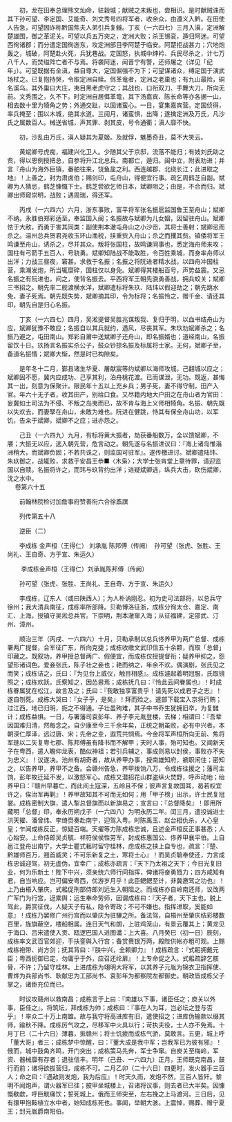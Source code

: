 <!-- { "loadSidebar": true } -->
　　初，龙在田奉总理熊文灿命，驻榖城；献贼之未叛也，尝相识。是时献贼诛而其下孙可望、李定国、艾能奇、刘文秀号四将军者，收余众，由遵义入黔。在田使人告急，可望因诈称黔国焦夫人弟引兵复雠。丁亥（一六四七）三月入滇，定洲解楚雄围，御之革泥关。可望以兵五万突之，定洲大败；杀王锡衮，遁归阿迷。可望西徇诸郡；而分遣定国徇迤东，攻定洲部目李阿楚于临安。阿楚拒战甚力；穴地炮轰之，城破，阿楚赴火死，兵犹巷战。定国怒，执城中绅衿、兵民尽杀之，计七万八千人，而焚缢阵亡者不与焉。将袭阿迷，闻晋宁有警，还师屠之（详见「纪年」）。可望既据有全滇，益自尊大，定国倔强不为下；可望谋诸众，缚定国于演武场杖之。已复抱持哭，令取定洲自赎。佴革竜者，定洲之老巢也；有九山最险，硐名溪乌。其外巢曰大庄，夷目黑老虎守之；其战也，口衔双刀、手舞大刀，所向无前。文秀围之，久不下。时定洲自居佴革竜，其下汤嘉宾、陈长命等亦各据一山，相去数十里为犄角之势；外通交趾，以固诸蛮心。一日，宴集嘉宾营。定国侦得，率兵掩至；围以木城，绝其水道。三阅月，诸蛮惧，出降；遂擒定洲及万氏，凡沙氏之属数百人。械送省城，声其罪、剥其皮，号令通衢；滇人靡不快。

　　初，沙乱由万氏，滇人疑其为夏姬。及就俘，魋墨奇丑，莫不大笑云。

　　黄斌卿号虎痴，福建兴化卫人。少随其父于京邸，流落不能归；有妓刘氏助之赀，得以恩例授把总，自参将升江北总兵。南都亡，遁归。闽中立，附表劝进；并言『舟山为海外巨镇，番舶往来，饶鱼盐之利。西连越郡、北绕长江；此进取之地』！上善之，封为肃卤伯；赐剑印，屯舟山，得便宜行事。疏乞周鹤芝自副。斌卿为人猜忌，鹤芝慷慨下士。鹤芝尝欲乞师日本，斌卿阻之；由是，不合而归。斌卿出师窥崇明，战败；遇周瑞，得还军。

　　丙戌（一六四六）六月，浙东事败，富平将军张名振扈监国鲁王至舟山；斌卿不纳。永胜伯郑彩适至，奉监国入闽；名振故与斌卿为儿女姻，因留驻舟山。斌卿怯于大敌，而勇于害其同类：副使荆本澈屯舟山之小沙岙，其将士善射；斌卿忌而杀之。温州总兵贺君尧收玉环山渔税，挟重赀入舟山；杀之而攫其赀。镇倭将军王鸣谦至舟山，诱杀之，尽并其众。叛将张国柱，故鸣谦同事也，悉定海舟师来攻；国柱有弓箭手五百人，号骁勇。斌卿知陆战不能取胜，令百姓乘城，而身率舟师以出洋；力战三昼夜，窘甚。求救于名振；名振之将阮进者精水战，以四舟冲国柱营，乘潮发炮，所当辄糜碎，国柱仅以身免。斌卿得其楼船百号，声势益震。又忌名振之有阮进也，间之，使背名振去。平西将军王朝先骁勇善战，拥兵蛟关；斌卿三书招之。朝先率二舰渡横水洋，斌卿遣标将朱玖、陆玮以假迎劫之；朝先跳水免，妻子死焉。朝先既失势，斌卿摘其印，令为标将；名振怜之，赠千金、请还其印，朝先自是归心名振。

　　丁亥（一六四七）四月，吴淞提督吴胜兆谋叛我、复归于明，以血书结舟山为应，斌卿犹豫不敢应；名振自以其兵就约，遇风，尽丧其军。朱玖劝斌卿杀之；名振乃避之，屯田南山。郑彩自莆中送斌卿子还舟山，即名振婿也；道经南山，名振留饮十日。玖扬言名振实杀公子，鼓众钞掠名振及标属将士家。无何，斌卿子至，备道名振情；斌卿大惭，然是时已构隙矣。

　　是年冬十二月，鄞县诸生华夏、屠献宸等约斌卿以海师攻城，己翻城以应之；斌卿固不愿，冀内应成功、己享其利，泊舟桃花渡。已而谋泄，无功。既返，甚悔其一出，刻意为保聚计。限民年十五以上充乡兵；男子死，妻不得守制，田产入官。年六十无子者，收其田产，别给口食。又尽籍内地大户田之在舟山者为官田：妄冀如土司法为不侵、不叛之岛夷而已，故不肯与海上义师相犄角。名振、朝先既以失欢去，而妻孥在舟山，未敢为难也。阮进在健跳，恃其有保全舟山功，以军饥，告籴于斌卿，斌卿不之应；进亦怨之。

　　己丑（一六四九）九月，有标将黄大振者，劫获番船数万，全以馈斌卿，不餍；大振无以应，逃入朝先营，危言动之。朝先遂与名振进议曰：『海上诸岛惟滃洲稍大，而斌卿负固；不若共诛之，则监国可驻军』。遂传檄进讨。斌卿遣陆玮、朱玖御之，战辄败，求救于安昌王恭■〈木枭〉；大学士张肯堂上章待罪，请迎监国以自赎。名振将许之，而玮与玖背约出洋；进疑斌卿逃，纵兵大击，砍伤斌卿，沈之水中。  
　 
卷第六十五

　　前翰林院检讨加詹事府赞善衔六合徐鼒譔

　　列传第五十八

　　逆臣（二）

　　李成栋 金声桓（王得仁） 刘承胤 陈邦傅（传阙）　孙可望（张虎、张胜、王尚礼、王自奇、方于宣、朱运久）

　　 李成栋金声桓（王得仁）刘承胤陈邦傅（传阙）

　　孙可望（张虎、张胜、王尚礼、王自奇、方于宣、朱运久）

　　李成栋，辽东人（或曰陕西人）；为人朴讷刚忍。初为史可法部将，以总兵守徐州；我大清兵南征，成栋率所部降。贝勒博洛征浙，成栋分徇太仓、嘉定、南汇、上海，授镇守吴淞总兵官。下崇明，荆本澈窜入海；从征福建，定邵武、汀州、漳州。

　　顺治三年（丙戌、一六四六）十月，贝勒承制以总兵佟养甲为两广总督、成栋署两广提督，合军征广东，所向克捷；成栋收缴文武印信五十余颗，而取「总督」印藏之。既叙功，养甲授总督两广、假便宜，而成栋仅授提督衔；疑养甲抑之，怨望形诸词色。爱妾张氏，陈子壮之妾也；艳而纳之，年余不欢。偶演剧，张氏见之而笑；成栋诘之，氏曰：『为见台上威仪，触目相感』。成栋遽起着明冠服，氏取镜照之；成栋欢跃。氏察知之，因怂惥焉；成栋抚几曰：『怜此云间眷属也』！时成栋眷属犹在松江，故言及之；氏曰：『我敢独享富贵乎！请先死以成君子之志』！遂自刎死。成栋大哭曰：『女子乎，是矣』！拜而殓之。遣部下载宝入京将行贿；过江西，地已归明，扼之不得通。子壮虽殉难，其子中书乔生犹拥旧卒，为复雠计；成栋益惧。一日，与署藩司袁彭年、养子李元胤登楼，去梯；相谓曰：『吾辈因国难归清，然每念之。自少康至今三千余年矣，正统之朝虽败，必有中兴者。本朝深仁厚泽，远过唐、宋；先帝之变，遐荒共悯焉。今金将军声桓所向无前、焦将军琏以二矢复粤七郡、陈邦傅虽有降书而不解甲；天时人事，殆可知也。又闻新天子在粤西，遣人瞻仰龙表，酷似神祖；若引兵辅之，事成则易以封侯，事败亦不失为忠义』！议遂决。池州有胡奇者，故从养甲办事，授南雄知府，褫职闲住；密知之，以告养甲，养甲不之备。会赣州告急，养甲拨饷八万，令成栋往援之；藩司主饷，彭年故迁延不发，以激怒军心。成栋又潜招花山群盗纵火焚野，呼声动地；绐养甲曰：『赣州早暮亡，而此间土寇深，五岭且不保；彼声言复故国耳，曷若权宜许之，俟治军再剿』！养甲故知其不可而无如何；用「甲子榜」出示，许士民复冠裳。成栋密制大旗，遣人掣总督旗而以新旗易之；宣言曰：『总督降矣』！即用所藏明「总督」印，奉永历朔戊子（一六四八）为明永历二年。闰三月，遣投诚进士洪天擢、潘曾纬、李绮赍奏赴南宁，迎驾入粤。时陈禹玉、赵台相仇杀，人心皇皇；乍闻成栋反正，惊疑百端。天擢等力陈成栋忠诚，且述金声桓反正事甚悉；人心始安。上命侍郎吴贞毓、祥符侯侯性劳军，封成栋惠国公、佟养甲襄平伯。上自邕江登舟出南宁，大学士瞿式耜时留守桂林，虑成栋之挟上自专也，疏言：『楚、黔雄师百万，翘首威灵；不可乐新复之土，寒将士心』！而吴贞毓奉使还，力言成栋忠诚迎驾，初无虚伪，宜幸广；成栋亦疏言：『天下乃太祖之天下；今日光复旧业，何为乐新土！陛下中兴，须亲统六师行间指挥，俾诸将奋勇戮力；四方咸知有君，自当响应。岂可偏安粤西，优游岁月乎！此臣鳃鳃至计，非冀邀驾之功也』！上乃由梧入肇庆，式耜促刑部侍郎刘远生入朝阻之。而成栋亦自岭南还师，议改两广军门为行宫，迓乘舆；远生奉命劳师，因谓成栋曰：『天子者，天下主也。脱上驾此，爵赏征伐，人疑天子有私，隐令寄政；不可不嫌也。指挥进取，奚能如意』！成栋乃罢修广州行宫而以肇庆为驻驆之所。备法驾，自梧州至肇庆结彩楼数百里，旌旗蔽空，楼船相属。连日天气和朗，上驻鸡笼山，有景云覆其上；黄龙见于海口、吕宋遣使入贡、瓯逻巴国人进图谶：上大喜。八月癸巳（初一日）辰刻，成栋率文武百官郊迎，手扶銮舆入行宫；备赏赉银万两，殿陛供帐亦粗可观。上赐成栋袍带、尚方剑；抚其背曰：『朕中兴，全赖卿力』！成栋疏言：『式耜拥戴元臣；粤西扼御已定，勿庸乎于外，应召还纶扉』！上专命促之入。式耜疏辞乞骸骨，不许；乃留守桂林。上进成栋为翊明大将军，以其养子元胤为锦衣卫指挥使、曹烨为兵部尚书、耿献忠为工部尚书、袁彭年为都察院左都御史。朝政皆成栋父子掌之，诸臣充位而已。

　　时议攻赣州以救南昌；成栋言于上曰：『南雄以下事，诸臣任之；庾关以外事，臣任之』。将筑坛，拜成栋为帅；成栋曰：『事在人为耳，岂必坛之登与否乎』！率众二十万上南雄。故与我守将高进库有旧，遣使招之；进库伪输款以缀其师，踰秋不降。成栋厉气攻之，尽移军中火具以行；苛执夫役，士人亦不免焉。十月丁巳（二十六日）薄暮，抵赣州；将士饥疲而成栋气骄，莫敢言。五更，城上呼「董大哥」者三；成栋梦中惊醒，曰：『董大成是我中军；岂我军已为彼有邪』！俄而，城中鼓角齐鸣，开门突出；成栋策马先奔，军士争窜。自庾关至梅岭，军资、器械靡有存者；退驻信丰。明年（己丑、一六四九）正月，王师既克南昌，鼓行而前；诸将欲拔营归，成栋不可。二月乙卯（二十六日）四更时，发火器手三百人；命之曰：『遇敌则发炮，我为后应』！时天久雨，发炮不然，三百人皆歼。黎明不闻炮声，谓火器军已往；披甲坐城楼上，召诸将议事，则去者已大半矣。因慷慨欷歔，呼巨觥痛饮；誓死城上。俄而王师突至，左右挽之上马渡河。三日后，见有擐甲抱鞍植立水中者，始知成栋死也。事闻，举朝大骇。上震悼，赐葬、赠宁夏王；封元胤爵南阳伯。

